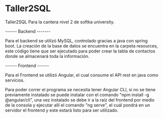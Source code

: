 # Taller2SQL

Taller2SQL Para la cantera nivel 2 de softka university.

------ Backend -------

Para el backend se utilizó MySQL, controlado gracias a java con spring boot.
La creación de la base de datos se encuentra en la carpeta resources, este código tiene que ser ejecutado para poder crear la tabla de contactos donde se almacenará toda la información.

------ Frontend ------

Para el Frontend se utilizó Angular, el cual consume el API rest en java como servicios.

Para poder correr el programa se necesita tener Angular CLI, si no se tiene previamente instalado se puede instalar con el comando "npm install -g @angular/cli", una vez instalado se debe ir a la raíz del frontend por medio de la consola y ejecutar allí el comando "ng serve", el cuál pondrá en un servidor el frontend y este estará listo para ser utilizado.
